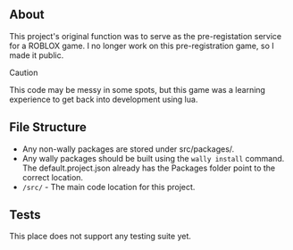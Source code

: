 ## About

This project's original function was to serve as the pre-registation service for a ROBLOX game. I no longer work on this pre-registration game, so I made it public.

> [!CAUTION]
> This code may be messy in some spots, but this game was a learning experience to get back into development using lua.


## File Structure

- Any non-wally packages are stored under src/packages/.
- Any wally packages should be built using the `wally install` command. The default.project.json already has the Packages folder point to the correct location.
- `/src/` - The main code location for this project.

## Tests

This place does not support any testing suite yet.
